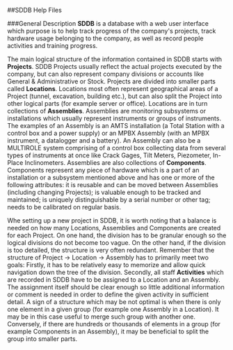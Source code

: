 ##SDDB Help Files

###General Description
**SDDB** is a database with a web user interface which purpose is to help track progress of the company's projects, track hardware usage belonging to the company, as well as  record people activities and training progress.

The main logical structure of the information contained in SDDB starts with **Projects**. SDDB Projects usually reflect the actual projects executed by the company, but can also represent company divisions or accounts like General & Administrative or Stock.
Projects are divided into smaller parts called **Locations**. Locations most often represent geographical areas of a Project (tunnel, excavation, building etc.), but can also split the Project into other logical parts (for example server or office).
Locations are in turn collections of **Assemblies**. Assemblies are monitoring subsystems or installations which usually represent instruments or groups of instruments. The examples of an Assembly is an AMTS installation (a Total Station with a control box and a power supply) or an MPBX Assembly (with an MPBX instrument, a datalogger and a battery). An Assembly can also be a MULTIROLE system comprising of a control box collecting data from several types of instruments at once like Crack Gages, Tilt Meters, Piezometer, In-Place Inclinometers.
Assemblies are also collections of **Components**. Components represent any piece of hardware which is a part of an installation or a subsystem mentioned above and has one or more of the following attributes: it is reusable and can be moved between Assemblies (including changing Projects); is valuable enough to be tracked and maintained; is uniquely distinguishable by a serial number or other tag; needs to be calibrated on regular basis.

Whe setting up a new project in SDDB, it is worth noting that a balance is needed on how many Locations, Assemblies and Components are created for each Project. On one hand, the division has to be granular enough so the logical divisions do not become too vague. On the other hand, if the division is too detailed, the structure is very often redundant. Remember that the structure of Project -> Location -> Assembly has to primarily meet two goals: Firstly, it has to be relatively easy to memorize and allow quick navigation down the tree of the division. Secondly, all staff **Activities** which are recorded in SDDB have to be assigned to a Location and an Assembly. The assignment itself should be clear enough so little additional information or comment is needed in order to define the given activity in sufficient detail.
A sign of a structure which may be not optimal is when there is only one element in a given group (for example one Assembly in a Location). It may be in this case useful to merge such group with another one. Conversely, if there are hundreds or thousands of elements in a group (for example Components in an Assembly), it may be beneficial to split the group into smaller parts.
